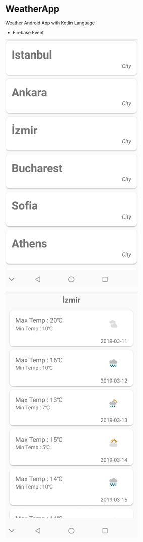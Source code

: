 # WeatherApp
Weather Android App with Kotlin Language

* Firebase Event

![Alt text](https://github.com/burakekmen/WeatherApp/blob/master/WeatherApp_1.png "Locations page")

![Alt text](https://github.com/burakekmen/WeatherApp/blob/master/WeatherApp_2.png "City Detail Page with 7 Days Weather Data")
